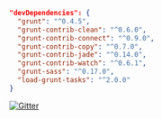 ```json
"devDependencies": {
  "grunt": "^0.4.5",
  "grunt-contrib-clean": "^0.6.0",
  "grunt-contrib-connect": "^0.9.0",
  "grunt-contrib-copy": "^0.7.0",
  "grunt-contrib-jade": "^0.14.0",
  "grunt-contrib-watch": "^0.6.1",
  "grunt-sass": "^0.17.0",
  "load-grunt-tasks": "^2.0.0"
}
```


[![Gitter](https://badges.gitter.im/Join%20Chat.svg)](https://gitter.im/margaretclinard/weather-app?utm_source=badge&utm_medium=badge&utm_campaign=pr-badge&utm_content=badge)